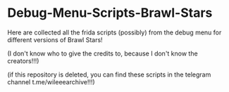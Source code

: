 # Debug-Menu-Scripts-Brawl-Stars
Here are collected all the frida scripts (possibly) from the debug menu for different versions of Brawl Stars!

(I don't know who to give the credits to, because I don't know the creators!!!)

(if this repository is deleted, you can find these scripts in the telegram channel t.me/wileeearchive!!!)
